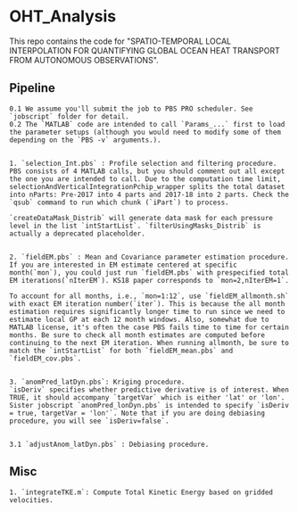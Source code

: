 # OHT_Analysis

This repo contains the code for "SPATIO-TEMPORAL LOCAL INTERPOLATION FOR QUANTIFYING GLOBAL OCEAN HEAT TRANSPORT FROM AUTONOMOUS OBSERVATIONS".

## Pipeline

    0.1 We assume you'll submit the job to PBS PRO scheduler. See `jobscript` folder for detail. 
    0.2 The `MATLAB` code are intended to call `Params_...` first to load the parameter setups (although you would need to modify some of them depending on the `PBS -v` arguments.).


    1. `selection_Int.pbs` : Profile selection and filtering procedure. 
    PBS consists of 4 MATLAB calls, but you should comment out all except the one you are intended to call. Due to the computation time limit, selectionAndVerticalIntegrationPchip_wrapper splits the total dataset into nParts: Pre-2017 into 4 parts and 2017-18 into 2 parts. Check the `qsub` command to run which chunk (`iPart`) to process.

    `createDataMask_Distrib` will generate data mask for each pressure level in the list `intStartList`. `filterUsingMasks_Distrib` is actually a deprecated placeholder.


    2. `fieldEM.pbs` : Mean and Covariance parameter estimation procedure.
    If you are interested in EM estimate centered at specific month(`mon`), you could just run `fieldEM.pbs` with prespecified total EM iterations(`nIterEM`). KS18 paper corresponds to `mon=2,nIterEM=1`.

    To account for all months, i.e., `mon=1:12`, use `fieldEM_allmonth.sh` with exact EM iteration number(`iter`). This is because the all month estimation requires significantly longer time to run since we need to estimate local GP at each 12 month windows. Also, somewhat due to MATLAB license, it's often the case PBS fails time to time for certain months. Be sure to check all month estimates are computed before continuing to the next EM iteration. When running allmonth, be sure to match the `intStartList` for both `fieldEM_mean.pbs` and `fieldEM_cov.pbs`.


    3. `anomPred_latDyn.pbs`: Kriging procedure.
    `isDeriv` specifies whether predictive derivative is of interest. When TRUE, it should accompany `targetVar` which is either 'lat' or 'lon'. Sister jobscript `anomPred_lonDyn.pbs` is intended to specify `isDeriv = true, targetVar = 'lon'`. Note that if you are doing debiasing procedure, you will see `isDeriv=false`.

    
    3.1 `adjustAnom_latDyn.pbs` : Debiasing procedure.


## Misc
    
    1. `integrateTKE.m`: Compute Total Kinetic Energy based on gridded velocities.

